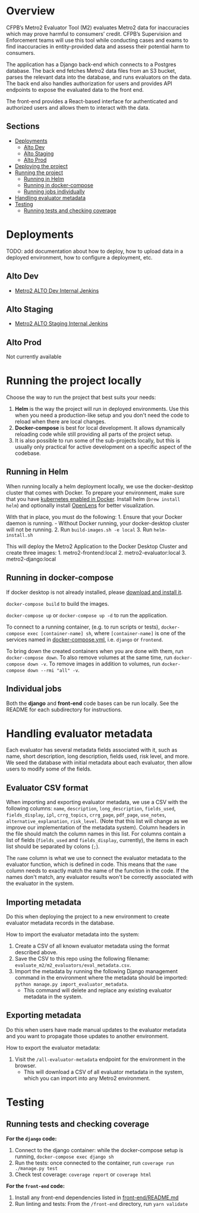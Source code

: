 # Overview

CFPB’s Metro2 Evaluator Tool (M2) evaluates Metro2 data for inaccuracies which may prove harmful to consumers’ credit. CFPB’s Supervision and Enforcement teams will use this tool while conducting cases and exams to find inaccuracies in entity-provided data and assess their potential harm to consumers. 

The application has a Django back-end which connects to a Postgres database. The back end fetches Metro2 data files from an S3 bucket, parses the relevant data into the database, and runs evaluators on the data. The back end also handles authorization for users and provides API endpoints to expose the evaluated data to the front end.

The front-end provides a React-based interface for authenticated and authorized users and allows them to interact with the data.

## Sections
- [Deployments](#deployments)
    - [Alto Dev](#alto-dev)
    - [Alto Staging](#alto-staging)
    - [Alto Prod](#alto-prod)
- [Deploying the project](#deploying)
- [Running the project](#running-the-project)
    - [Running in Helm](#running-in-helm)
    - [Running in docker-compose](#running-in-docker-compose)
    - [Running jobs individually](#individual-jobs)
- [Handling evaluator metadata](#handling-evaluator-metadata)
- [Testing](#testing)
  - [Running tests and checking coverage](#running-tests-and-checking-coverage)


# Deployments

TODO: add documentation about how to deploy, how to upload data in a deployed environment, how to configure a deployment, etc.

## Alto Dev

- [Metro2 ALTO Dev Internal Jenkins](https://INTERNAL)

## Alto Staging

- [Metro2 ALTO Staging Internal Jenkins](https://INTERNAL)

## Alto Prod

Not currently available

# Running the project locally

Choose the way to run the project that best suits your needs:
1. **Helm** is the way the project will run in deployed environments. Use this when you need a production-like setup and you don't need the code to reload when there are local changes.
2. **Docker-compose** is best for local development. It allows dynamically reloading code while still providing all parts of the project setup.
3. It is also possible to run some of the sub-projects locally, but this is usually only practical for active development on a specific aspect of the codebase.

## Running in Helm

When running locally a helm deployment locally, we use the docker-desktop cluster that comes with Docker.
To prepare your environment, make sure that you have [kubernetes enabled in Docker](https://docs.docker.com/desktop/kubernetes/).
Install helm (`brew install helm`) and optionally install [OpenLens](https://github.com/MuhammedKalkan/OpenLens) for better visualization.

With that in place, you must do the following:
    1. Ensure that your Docker daemon is running.
        - Without Docker running, your docker-desktop cluster will not be running.
    2. Run `build-images.sh -e local`
    3. Run `helm-install.sh`

This will deploy the Metro2 Application to the Docker Desktop Cluster and create three images:
    1. metro2-frontend:local
    2. metro2-evaluator:local
    3. metro2-django:local

## Running in docker-compose

If docker desktop is not already installed, please [download and install it](https://www.docker.com/products/docker-desktop/).

`docker-compose build` to build the images.

`docker-compose up` or `docker-compose up -d` to run the application.

To connect to a running container, (e.g. to run scripts or tests), `docker-compose exec [container-name] sh`, where `[container-name]` is one of the services named in [docker-compose.yml](/docker-compose.yml), i.e. `django` or `frontend`.

To bring down the created containers when you are done with them, run `docker-compose down`. To also remove volumes at the same time, run `docker-compose down -v`. To remove images in addition to volumes, run `docker-compose down --rmi "all" -v`.


## Individual jobs

Both the **django** and **front-end** code bases can be run locally. See the README for each subdirectory for instructions.

# Handling evaluator metadata

Each evaluator has several metadata fields associated with it, such as name, short description, long description, fields used, risk level, and more.
We seed the database with initial metadata about each evaluator, then allow users to modify some of the fields.

## Evaluator CSV format
When importing and exporting evaluator metadata, we use a CSV with the following columns:
`name`, `description`, `long_description`, `fields_used`, `fields_display`, `ipl`, `crrg_topics`, `crrg_page`, `pdf_page`, `use_notes`, `alternative_explanation`, `risk_level`.
(Note that this list will change as we improve our implementation of the metadata system).
Column headers in the file should match the column names in this list.
For columns contain a list of fields (`fields_used` and `fields_display`, currently), the items in each list should be separated by colons (`;`).

The `name` column is what we use to connect the evaluator metadata to the evaluator function, which is defined in code.
This means that the `name` column needs to exactly match the name of the function in the code.
If the names don't match, any evaluator results won't be correctly associated with the evaluator in the system.

## Importing metadata
Do this when deploying the project to a new environment to create evaluator metadata records in the database.

How to import the evaluator metadata into the system:
1. Create a CSV of all known evaluator metadata using the format described above.
2. Save the CSV to this repo using the following filename: `evaluate_m2/m2_evaluators/eval_metadata.csv`.
3. Import the metadata by running the following Django management command in the environment where the metadata should be imported: `python manage.py import_evaluator_metadata`.
    - This command will delete and replace any existing evaluator metadata in the system.

## Exporting metadata
Do this when users have made manual updates to the evaluator metadata and you want to propagate those updates to another environment.

How to export the evaluator metadata:
1. Visit the `/all-evaluator-metadata` endpoint for the environment in the browser.
    - This will download a CSV of all evaluator metadata in the system, which you can import into any Metro2 environment.

# Testing

## Running tests and checking coverage

**For the `django` code:**

1. Connect to the django container: while the docker-compose setup is running, `docker-compose exec django sh`
2. Run the tests: once connected to the container, run `coverage run ./manage.py test`
2. Check test coverage: `coverage report` or `coverage html`

**For the `front-end` code:**

1. Install any front-end dependencies listed in [front-end/README.md](/front-end/README.md)
2. Run linting and tests: From the `/front-end` directory, run `yarn validate`
